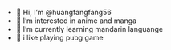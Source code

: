 - 👋 Hi, I’m @huangfangfang56
- 👀 I’m interested in anime and manga
- 🌱 I’m currently learning mandarin languange
- 💞️ i like playing pubg game

<!---
huangfangfang56/huangfangfang56 is a ✨ special ✨ repository because its `README.md` (this file) appears on your GitHub profile.
You can click the Preview link to take a look at your changes.
--->

